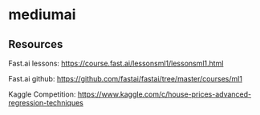# mediumai

## Resources

Fast.ai lessons: https://course.fast.ai/lessonsml1/lessonsml1.html

Fast.ai github: https://github.com/fastai/fastai/tree/master/courses/ml1

Kaggle Competition: https://www.kaggle.com/c/house-prices-advanced-regression-techniques 

